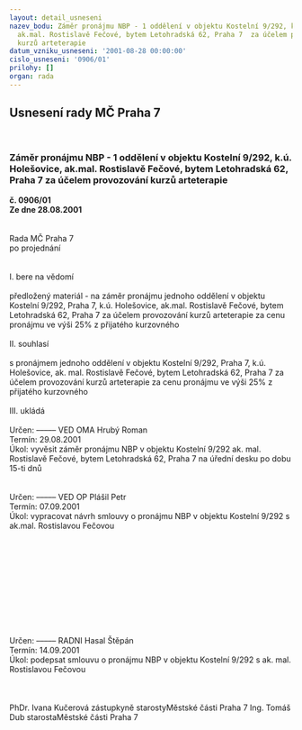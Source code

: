 ```yaml
---
layout: detail_usneseni
nazev_bodu: Záměr pronájmu NBP - 1 oddělení v objektu Kostelní 9/292, k.ú. Holešovice,
  ak.mal. Rostislavě Fečové, bytem Letohradská 62, Praha 7  za účelem provozování
  kurzů arteterapie
datum_vzniku_usneseni: '2001-08-28 00:00:00'
cislo_usneseni: '0906/01'
prilohy: []
organ: rada
---
```

<div id="ucUsn_pList" class="usn">
	<span><h2>Usnesení rady MČ Praha 7 </h2>
<br></span><div class="standBody">
<span><h3>Záměr pronájmu NBP - 1 oddělení v objektu Kostelní 9/292, k.ú. Holešovice, ak.mal. Rostislavě Fečové, bytem Letohradská 62, Praha 7  za účelem provozování kurzů arteterapie</h3></span><div class="center">
		<strong>č. 0906/01</strong><br>
	</div>
<div class="center">
		<strong>Ze dne 28.08.2001</strong><br><br>
	</div>
<br>Rada MČ Praha 7<br>po projednání<br><br><br>I.	bere na vědomí<br><br> předložený materiál - na záměr pronájmu jednoho oddělení v objektu Kostelní 9/292, Praha 7, k.ú. Holešovice, ak.mal. Rostislavě Fečové, bytem Letohradská 62, Praha 7 za účelem provozování kurzů arteterapie za cenu pronájmu ve výši 25% z přijatého kurzovného<br><br>II.	souhlasí <br><br>s pronájmem jednoho oddělení v objektu Kostelní 9/292, Praha 7, k.ú. Holešovice, ak. mal. Rostislavě Fečové, bytem Letohradská 62, Praha 7 za účelem provozování kurzů arteterapie za cenu pronájmu ve výši 25% z přijatého kurzovného<br><br>III.	ukládá <br><br> Určen:	–––––	VED OMA Hrubý Roman<br>Termín: 29.08.2001<br>Úkol:	vyvěsit záměr pronájmu NBP v objektu Kostelní 9/292 ak. mal. Rostislavě Fečové, bytem Letohradská 62, Praha 7 na úřední desku po dobu 15-ti dnů<br> <br><br> Určen:	–––––	VED OP Plášil Petr<br>Termín: 07.09.2001<br>Úkol:	vypracovat návrh smlouvy o pronájmu NBP v objektu Kostelní 9/292  s ak.mal. Rostislavou Fečovou<br> <br><br><br><br><br><br><br><br><br><br><br> Určen:	–––––	RADNI Hasal Štěpán<br>Termín: 14.09.2001<br>Úkol:	podepsat smlouvu o pronájmu NBP v objektu Kostelní 9/292 s ak. mal. Rostislavou Fečovou<br> <br><br> 	<br>PhDr. Ivana Kučerová zástupkyně starostyMěstské části Praha 7	Ing. Tomáš Dub starostaMěstské části Praha 7<br>	<br><br>
</div>
</div>